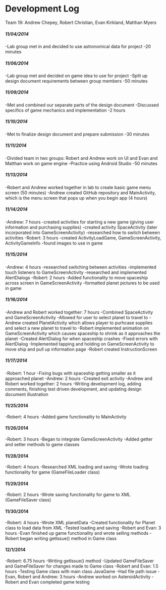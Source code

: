 Development Log
=======
Team 19: Andrew Chepey, Robert Christian, Evan Kirkland, Matthan Myers

##### 11/04/2014
-Lab group met in and decided to use astronomical data for project
-20 minutes

##### 11/06/2014
-Lab group met and decided on game idea to use for project
-Split up design document requirements between group members
-50 minutes

##### 11/09/2014
-Met and combined our separate parts of the design document
-Discussed specifics of game mechanics and implementation 
-2 hours

##### 11/10/2014
-Met to finalize design document and prepare submission
-30 minutes

##### 11/11/2014
-Divided team in two groups: Robert and Andrew work on UI and Evan and Matthan work on game engine
-Practice using Android Studio
-50 minutes

##### 11/13/2014
-Robert and Andrew worked together in lab to create basic game menu screen (50 minutes)
-Andrew created GitHub repository and MainActivity, which is the menu screen that pops up when you begin app (4 hours)

##### 11/14/2014
-Andrew: 7 hours
  -created activities for starting a new game (giving user information and purchasing supplies)
  -created activity SpaceActivity (later incorporated into GameScreenActivity)
  -researched how to switch between activities
-Robert: 3 hours
  -created ActivityLoadGame, GameScreenActivity, ActivityGameInfo
  -found images to use in game
  
##### 11/15/2014
-Andrew: 4 hours
  -researched switching between activities
  -implemented touch listeners to GameScreenActivity
  -researched and implemented AlertDialogs
-Robert: 2 hours
  -Added functionality to move spaceship across screen in GameScreenActivity
  -formatted planet pictures to be used in game

##### 11/16/2014
-Andrew and Robert worked together: 7 hours
  -Combined SpaceActivity and GameScreenActivity
  -Allowed for user to select planet to travel to 
  -Andrew created PlanetActivity which allows player to purhcase supplies and select a new planet to travel to
  -Robert implemented animation on GameScreenActivity which causes spaceship to shrink as it approaches the planet
  -Created AlertDialog for when spaceship crashes
  -Fixed errors with AlertDialog
  -Implemented tapping and holding on GameScreenActivity to move ship and pull up information page
  -Robert created InstructionScreen
  
##### 11/17/2014
-Robert: 1 hour
  -Fixing bugs with spaceship getting smaller as it approached planet
-Andrew: 2 hours
  -Created exit activity
-Andrew and Robert worked together: 2 hours
  -Writing development log, adding comments, finishing test driven development, and updating design document illustration

#### 11/25/2014
-Robert: 4 hours
  -Added game functionality to MainActivity

#### 11/26/2014
-Robert: 3 hours
  -Began to integrate GameScreenActivity
  -Added getter and setter methods to game classes
  
#### 11/28/2014
-Robert: 4 hours
  -Researched XML loading and saving
  -Wrote loading functionality for game (GameFileLoader class)
  
#### 11/29/2014
-Robert: 2 hours
  -Wrote saving functionality for game to XML (GameFileSaver class)
  
#### 11/30/2014
-Robert: 4 hours
  -Wrote XML planetData
  -Created functionality for Planet class to load data from XML
  -Tested loading and saving
-Robert and Evan: 3 hours
  -Evan finished up game functionality and wrote selling methods
  -Robert began writing getIssue() method in Game class
  
#### 12/1/2014
-Robert: 6.75 hours
  -Writing getIssue() method
  -Updated GameFileSaver and GameFileSaver for changes made to Game class 
-Robert and Evan: 1.5 hours
  -Testing Game class with main class JavaGame
  -Had file path issue
-Evan, Robert and Andrew: 3 hours
  -Andrew worked on AsteroidActivity
  -Robert and Evan completed game testing



